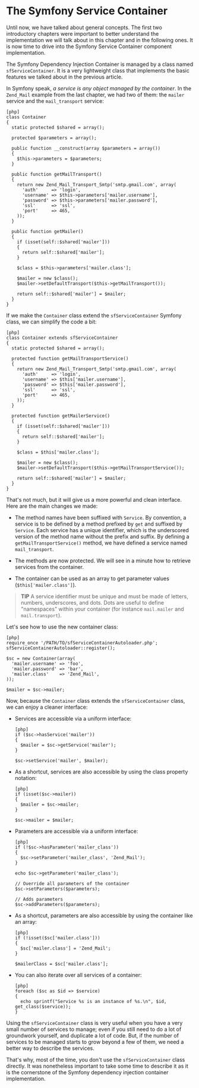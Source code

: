 The Symfony Service Container
=============================

Until now, we have talked about general concepts. The first two introductory
chapters were important to better understand the implementation we will talk
about in this chapter and in the following ones. It is now time to drive into
the Symfony Service Container component implementation.

The Symfony Dependency Injection Container is managed by a class named
`sfServiceContainer`. It is a very lightweight class that implements the basic
features we talked about in the previous article.

In Symfony speak, *a service is any object managed by the container*. In the
`Zend_Mail` example from the last chapter, we had two of them: the `mailer`
service and the `mail_transport` service:

    [php]
    class Container
    {
      static protected $shared = array();

      protected $parameters = array();

      public function __construct(array $parameters = array())
      {
        $this->parameters = $parameters;
      }

      public function getMailTransport()
      {
        return new Zend_Mail_Transport_Smtp('smtp.gmail.com', array(
          'auth'     => 'login',
          'username' => $this->parameters['mailer.username'],
          'password' => $this->parameters['mailer.password'],
          'ssl'      => 'ssl',
          'port'     => 465,
        ));
      }

      public function getMailer()
      {
        if (isset(self::$shared['mailer']))
        {
          return self::$shared['mailer'];
        }

        $class = $this->parameters['mailer.class'];

        $mailer = new $class();
        $mailer->setDefaultTransport($this->getMailTransport());

        return self::$shared['mailer'] = $mailer;
      }
    }

If we make the `Container` class extend the `sfServiceContainer` Symfony
class, we can simplify the code a bit:

    [php]
    class Container extends sfServiceContainer
    {
      static protected $shared = array();

      protected function getMailTransportService()
      {
        return new Zend_Mail_Transport_Smtp('smtp.gmail.com', array(
          'auth'     => 'login',
          'username' => $this['mailer.username'],
          'password' => $this['mailer.password'],
          'ssl'      => 'ssl',
          'port'     => 465,
        ));
      }

      protected function getMailerService()
      {
        if (isset(self::$shared['mailer']))
        {
          return self::$shared['mailer'];
        }

        $class = $this['mailer.class'];

        $mailer = new $class();
        $mailer->setDefaultTransport($this->getMailTransportService());

        return self::$shared['mailer'] = $mailer;
      }
    }

That's not much, but it will give us a more powerful and clean interface. Here
are the main changes we made:

 * The method names have been suffixed with `Service`. By convention, a
   service is to be defined by a method prefixed by `get` and suffixed by
   `Service`. Each service has a unique identifier, which is the underscored
   version of the method name without the prefix and suffix. By defining a
   `getMailTransportService()` method, we have defined a service named
   `mail_transport`.

 * The methods are now protected. We will see in a minute how to retrieve
   services from the container.

 * The container can be used as an array to get parameter values
   (`$this['mailer.class']`).

>**TIP**
>A service identifier must be unique and must be made of letters,
>numbers, underscores, and dots.  Dots are useful to define
>"namespaces" within your container (for instance `mail.mailer` and
>`mail.transport`).

Let's see how to use the new container class:

    [php]
    require_once '/PATH/TO/sfServiceContainerAutoloader.php';
    sfServiceContainerAutoloader::register();

    $sc = new Container(array(
      'mailer.username' => 'foo',
      'mailer.password' => 'bar',
      'mailer.class'    => 'Zend_Mail',
    ));

    $mailer = $sc->mailer;

Now, because the `Container` class extends the `sfServiceContainer` class, we
can enjoy a cleaner interface:

  * Services are accessible via a uniform interface:

        [php]
        if ($sc->hasService('mailer'))
        {
          $mailer = $sc->getService('mailer');
        }

        $sc->setService('mailer', $mailer);

  * As a shortcut, services are also accessible by using the class property
    notation:

        [php]
        if (isset($sc->mailer))
        {
          $mailer = $sc->mailer;
        }

        $sc->mailer = $mailer;

  * Parameters are accessible via a uniform interface:

        [php]
        if (!$sc->hasParameter('mailer_class'))
        {
          $sc->setParameter('mailer_class', 'Zend_Mail');
        }

        echo $sc->getParameter('mailer_class');

        // Override all parameters of the container
        $sc->setParameters($parameters);

        // Adds parameters
        $sc->addParameters($parameters);

  * As a shortcut, parameters are also accessible by using the container like
    an array:

        [php]
        if (!isset($sc['mailer.class']))
        {
          $sc['mailer.class'] = 'Zend_Mail';
        }

        $mailerClass = $sc['mailer.class'];

  * You can also iterate over all services of a container:

        [php]
        foreach ($sc as $id => $service)
        {
          echo sprintf("Service %s is an instance of %s.\n", $id, get_class($service));
        }

Using the `sfServiceContainer` class is very useful when you have a very small
number of services to manage; even if you still need to do a lot of groundwork
yourself, and duplicate a lot of code. But, if the number of services to be
managed starts to grow beyond a few of them, we need a better way to describe
the services.

That's why, most of the time, you don't use the `sfServiceContainer` class
directly. It was nonetheless important to take some time to describe it as it
is the cornerstone of the Symfony dependency injection container
implementation.
